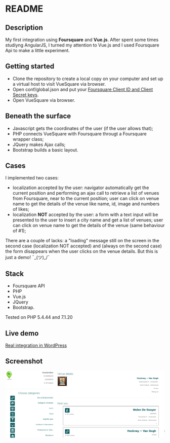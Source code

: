 # README

## Description
My first integration using **Foursquare** and **Vue.js**. After spent some times studiyng AngularJS, I turned my attention to Vue.js and I used Foursquare Api to make a little experiment.

## Getting started
* Clone the repository to create a local copy on your computer and set up a virtual host to visit VueSquare via browser.
* Open conf/global.json and put your [Foursquare Client ID and Client Secret keys](https://developer.foursquare.com/docs/api).
* Open VueSquare via browser.

## Beneath the surface
* Javascript gets the coordinates of the user (if the user allows that);
* PHP connects VueSquare with Foursquare througt a Foursquare wrapper class; 
* JQuery makes Ajax calls;
* Bootstrap builds a basic layout.

## Cases
I implemented two cases:
- localization accepted by the user: navigator automatically get the current position and performing an ajax call to retrieve a list of venues from Foursquare, near to the current position; user can click on venue name to get the details of the venue like name, id, image and numbers of likes;
- localization **NOT** accepted by the user: a form with a text input will be presented to the user to insert a city name and get a list of venues; user can click on venue name to get the details of the venue (same behaviour of #1);

There are a couple of lacks: a "loading" message still on the screen in the second case (localization NOT accepted) and (always on the second case) the form disappears when the user clicks on the venue details. But this is just a demo!  ¯\_(ツ)_/¯

## Stack
- Foursquare API
- PHP
- Vue.js
- JQuery
- Bootstrap.

Tested on PHP 5.4.44 and 7.1.20

## Live demo
[Real integration in WordPress](https://www.giuseppemaccario.com/foursquare-integration/)

## Screenshot
![VueSquare - G.Maccario](https://github.com/gmaccario/vuesquare/blob/master/screenshot.png?raw=true)